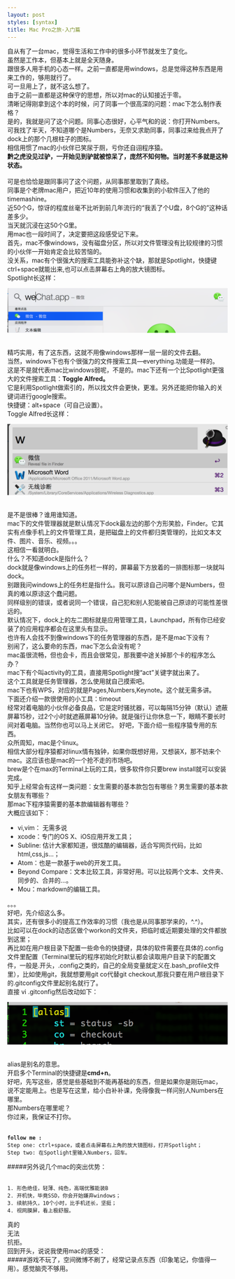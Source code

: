 ```yaml
---
layout: post
styles: [syntax]
title: Mac Pro之旅-入门篇
---
```

自从有了一台mac，觉得生活和工作中的很多小环节就发生了变化。<br>
虽然是工作本，但基本上就是全天随身。<br>
跟很多人用手机的心态一样。之前一直都是用windows，总是觉得这种东西是用来工作的，够用就行了。<br>
可一旦用上了，就不这么想了。<br>
由于之前一直都是这种保守的思想，所以对mac的认知接近于零。<br>
清晰记得刚拿到这个本的时候，问了同事一个很高深的问题：mac下怎么制作表格？<br>
是的，我就是问了这个问题。同事心态很好，心平气和的说：你打开Numbers。<br>
可我找了半天，不知道哪个是Numbers，无奈又求助同事，同事过来给我点开了dock上的那个几根柱子的图标。
<br>相信用惯了mac的小伙伴已笑尿于厕，亏你还自诩程序猿。
<br>
<b>黔之虎没见过驴，一开始见到驴就被惊呆了，庞然不知何物。当时差不多就是这种状态。 </b>
<br>
<br>可是也恰恰是跟同事问了这个问题，从同事那里取到了真经。
<br>同事是个老牌mac用户，把近10年的使用习惯和收集到的小软件压入了他的timemashine。
<br>近50个G，惊讶的程度丝毫不比听到前几年流行的“我丢了个U盘，8个G的”这种话差多少。
<br>当天就沉浸在这50个G里。
<br>用mac也一段时间了，决定要把这段感受记下来。
<br>首先，mac不像windows，没有磁盘分区，所以对文件管理没有比较规律的习惯的小伙伴一开始肯定会比较苦恼的。
<br>没关系，mac有个很强大的搜索工具能弥补这个缺，那就是Spotlight，快捷键ctrl+space就能出来,也可以点击屏幕右上角的放大镜图标。
<br>Spotlight长这样：

![image](../static/images/spotlight.png)

<br>精巧实用，有了这东西，这就不用像windows那样一层一层的文件去翻。
<br>当然，windows下也有个很强力的文件搜索工具—everything.功能是一样的。
<br>这是不是就代表mac比windows弱呢，不是的。mac下还有一个比Spotlight更强大的文件搜索工具：<b>Toggle Alfred。</b>
<br>它是利用Spotlight做索引的，所以找文件会更快，更准。另外还能把你输入的关键词进行google搜索。<br>快捷键：alt+space（可自己设置）。
<br>Toggle Alfred长这样：

![image](../static/images/alfred.png)

<br>是不是很棒？谁用谁知道。
<br>mac下的文件管理器就是默认情况下dock最左边的那个方形笑脸，Finder。它其实有点像手机上的文件管理工具，是把磁盘上的文件都归类管理的，比如文本文件、图片、音乐、视频。。。
<br>这相信一看就明白。
<br>什么？不知道dock是指什么？
<br>dock就是像windows上的任务栏一样的，屏幕最下方放着的一排图标那一块就叫dock。
<br>别跟我问windows上的任务栏是指什么。我可以原谅自己问哪个是Numbers，但真的难以原谅这个蠢问题。<br>同样级别的错误，或者说同一个错误，自己犯和别人犯能被自己原谅的可能性差很远的。
<br>默认情况下，dock上的左二图标就是应用管理工具，Launchpad，所有你已经安装了的应用程序都会在这里头有显示。
<br>也许有人会找不到像windows下的任务管理器的东西，是不是mac下没有？
<br>别闹了，这么要命的东西，mac下怎么会没有呢？
<br>mac虽很流畅，但也会卡，而且会很常见，那我要中途关掉那个卡的程序怎么办？
<br>mac下有个叫activity的工具，直接用Spotlight搜“act”关键字就出来了。
<br>这个工具就是任务管理器，怎么使用就自己摸索吧。
<br>mac下也有WPS，对应的就是Pages,Numbers,Keynote。这个就无需多讲。
<br>下面还介绍一款很使用的小工具：timeout
<br>经常对着电脑的小伙伴必备良品，它是定时骚扰器，可以每隔15分钟（默认）遮蔽屏幕15秒，过2个小时就遮蔽屏幕10分钟。就是强行让你休息一下，眼睛不要长时间对着电脑。当然你也可以马上关闭它。
好吧，下面介绍一些程序猿专用的东西。
<br>众所周知，mac是个linux。
<br>相信大部分程序猿都对linux情有独钟，如果你既想好用，又想装X，那不妨来个mac。这应该也是mac的一个抢不走的市场吧。
<br>brew是个在max的Terminal上玩的工具，很多软件你只要brew install就可以安装完成。
<br>知乎上经常会有这样一类问题：女生需要的基本款包包有哪些？男生需要的基本款女朋友有哪些？
<br>那mac下程序猿需要的基本款编辑器有哪些？ 
<br>大概应该如下：

* vi,vim： 无需多说
* xcode：专门的OS X、iOS应用开发工具；
* Subline: 估计大家都知道，很炫酷的编辑器，适合写网页代码，比如html,css,js...；
* Atom：也是一款基于web的开发工具。
* Beyond Compare：文本比较工具，非常好用。可以比较两个文本、文件夹、同步的、合并的…。
* Mou：markdown的编辑工具。

。。。 
<br>好吧，先介绍这么多。
<br>其实，还有很多小的提高工作效率的习惯（我也是从同事那学来的，^.^）。
<br>比如可以在dock的动态区做个workon的文件夹，把临时或近期要处理的文件都放到这里；
<br>再比如在用户根目录下配置一些命令的快捷键，具体的软件需要在具体的.config文件里配置（Terminal里玩的程序初始化时默认都会读取用户目录下的配置文件，一般是.开头，.config之类的，自己的全局变量就定义在.bash_profile文件里），比如使用git，我就想要用git co代替git checkout,那我只要在用户根目录下的.gitconfig文件里起别名就行了。
<br>直接 vi .gitconfig然后改动如下：

![image](../static/images/terminal.png)

<br>alias是别名的意思。
<br>开启多个Terminal的快捷键是<b>cmd+n</b>。
<br>好吧，先写这些，感觉是些基础到不能再基础的东西，但是如果你是刚玩mac，说不定能用上。也是写在这里，给小白补补课，免得像我一样问别人Numbers在哪里。
<br>那Numbers在哪里呢？
<br>你过来，我保证不打你。 
<br>
<pre><code>
<b>follow me :</b>
Step one: ctrl+space，或者点击屏幕右上角的放大镜图标，打开Spotlight；
Step two: 在Spotlight里输入Numbers，回车。
</code></pre>
#####另外说几个mac的突出优势：
<pre><code>
1. 形色绝佳，轻薄、纯色，高端优雅能装B
2. 开机快，毕竟SSD，你会开始嫌弃windows；
3. 续航持久，10个小时，比手机还长，坚挺；
4. 视网膜屏，看上极舒服。
</code></pre>
真的<br>
无法<br>
抗拒。<br>
回到开头，说说我使用mac的感受：<br>
#####游戏不玩了，空间微博不刷了，经常记录点东西（印象笔记，你值得一用）。感觉脑壳不够用。
